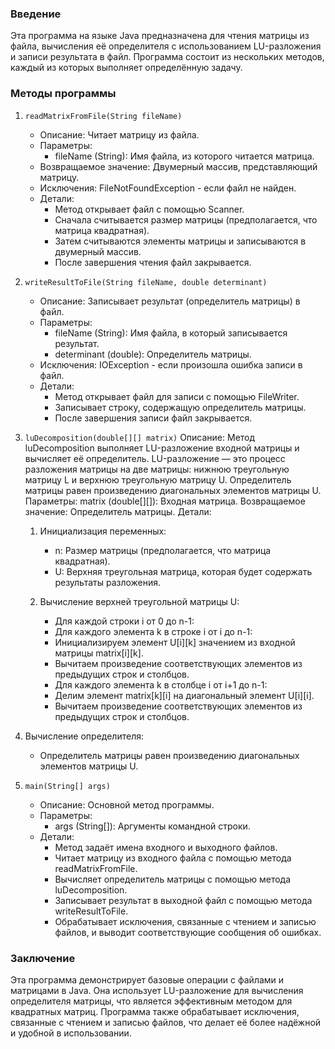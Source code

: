 ### Введение
Эта программа на языке Java предназначена для чтения матрицы из файла, вычисления её определителя с использованием LU-разложения и записи результата в файл. Программа состоит из нескольких методов, каждый из которых выполняет определённую задачу.
### Методы программы
1. `readMatrixFromFile(String fileName)`
   - Описание: Читает матрицу из файла.
   - Параметры:
     - fileName (String): Имя файла, из которого читается матрица.
   - Возвращаемое значение: Двумерный массив, представляющий матрицу.
   - Исключения: FileNotFoundException - если файл не найден.
   - Детали:
     - Метод открывает файл с помощью Scanner.
     - Сначала считывается размер матрицы (предполагается, что матрица квадратная).
     - Затем считываются элементы матрицы и записываются в двумерный массив.
     - После завершения чтения файл закрывается.

2. `writeResultToFile(String fileName, double determinant)`
   - Описание: Записывает результат (определитель матрицы) в файл.
   - Параметры:
     - fileName (String): Имя файла, в который записывается результат.
     - determinant (double): Определитель матрицы.
   - Исключения: IOException - если произошла ошибка записи в файл.
   - Детали:
     - Метод открывает файл для записи с помощью FileWriter.
     - Записывает строку, содержащую определитель матрицы.
     - После завершения записи файл закрывается.

3. `luDecomposition(double[][] matrix)`
   Описание: Метод luDecomposition выполняет LU-разложение входной матрицы и вычисляет её определитель. LU-разложение — это процесс разложения матрицы на две матрицы: нижнюю треугольную матрицу L и верхнюю треугольную матрицу U. Определитель матрицы равен произведению диагональных элементов матрицы U.
   Параметры:
     matrix (double[][]): Входная матрица.
   Возвращаемое значение: Определитель матрицы.
   Детали:
     1. Инициализация переменных:
         - n: Размер матрицы (предполагается, что матрица квадратная).
         - U: Верхняя треугольная матрица, которая будет содержать результаты разложения.

     2. Вычисление верхней треугольной матрицы U:
         - Для каждой строки i от 0 до n-1:
         - Для каждого элемента k в строке i от i до n-1:
         - Инициализируем элемент U[i][k] значением из входной матрицы matrix[i][k].
         - Вычитаем произведение соответствующих элементов из предыдущих строк и столбцов.
         - Для каждого элемента k в столбце i от i+1 до n-1:
         - Делим элемент matrix[k][i] на диагональный элемент U[i][i].
         - Вычитаем произведение соответствующих элементов из предыдущих строк и столбцов.

3. Вычисление определителя:
   - Определитель матрицы равен произведению диагональных элементов матрицы U.

4. `main(String[] args)`
   - Описание: Основной метод программы.
   - Параметры:
     - args (String[]): Аргументы командной строки.
   - Детали:
     - Метод задаёт имена входного и выходного файлов.
     - Читает матрицу из входного файла с помощью метода readMatrixFromFile.
     - Вычисляет определитель матрицы с помощью метода luDecomposition.
     - Записывает результат в выходной файл с помощью метода writeResultToFile.
     - Обрабатывает исключения, связанные с чтением и записью файлов, и выводит соответствующие сообщения об ошибках.

### Заключение

Эта программа демонстрирует базовые операции с файлами и матрицами в Java. Она использует LU-разложение для вычисления определителя матрицы, что является эффективным методом для квадратных матриц. Программа также обрабатывает исключения, связанные с чтением и записью файлов, что делает её более надёжной и удобной в использовании.
